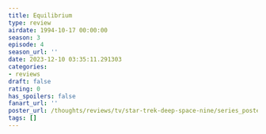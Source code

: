 ```yaml
---
title: Equilibrium
type: review
airdate: 1994-10-17 00:00:00
season: 3
episode: 4
season_url: ''
date: 2023-12-10 03:35:11.291303
categories:
- reviews
draft: false
rating: 0
has_spoilers: false
fanart_url: ''
poster_url: /thoughts/reviews/tv/star-trek-deep-space-nine/series_poster.jpg
tags: []
---
```


